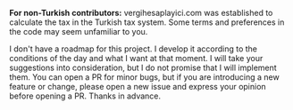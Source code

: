 **For non-Turkish contributors:** vergihesaplayici.com was established to calculate the tax in the Turkish tax system.
Some terms and preferences in the code may seem unfamiliar to you.

I don't have a roadmap for this project. I develop it according to the conditions of the day and what I want at that
moment. I will take your suggestions into consideration, but I do not promise that I will implement them. You can open a
PR for minor bugs, but if you are introducing a new feature or change, please open a new issue and express your opinion
before opening a PR. Thanks in advance.
